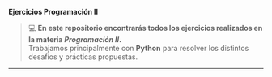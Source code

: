 **Ejercicios Programación II**
> 💻 **En este repositorio encontrarás todos los ejercicios realizados en la materia _Programación II_.**  
> Trabajamos principalmente con **Python** para resolver los distintos desafíos y prácticas propuestas.
---